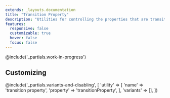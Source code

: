 ```yaml
---
extends: _layouts.documentation
title: "Transition Property"
description: "Utilities for controlling the properties that are transitioned in CSS transitions."
features:
  responsive: false
  customizable: true
  hover: false
  focus: false
---
```


@include('_partials.work-in-progress')

## Customizing

@include('_partials.variants-and-disabling', [
    'utility' => [
        'name' => 'transition property',
        'property' => 'transitionProperty',
    ],
    'variants' => [],
])
